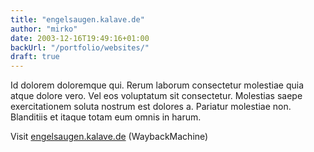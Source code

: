 ```yaml
---
title: "engelsaugen.kalave.de"
author: "mirko"
date: 2003-12-16T19:49:16+01:00
backUrl: "/portfolio/websites/"
draft: true
---
```


Id dolorem doloremque qui. Rerum laborum consectetur molestiae quia atque dolore vero. Vel eos voluptatum sit consectetur. Molestias saepe exercitationem soluta nostrum est dolores a. Pariatur molestiae non. Blanditiis et itaque totam eum omnis in harum.

Visit [engelsaugen.kalave.de](http://web.archive.org/web/20040614112247/http://engelsaugen.kalave.de:80/) (WaybackMachine)
